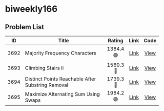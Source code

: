 # biweekly166

<!-- LEETCODE_TABLE_START -->
## Problem List

| ID | Title | Rating | Link | Code |
|:--:|-------|:------:|:----:|:----:|
| 3692 | Majority Frequency Characters | 1384.4<br>🟢 | [Link](https://leetcode.com/problems/majority-frequency-characters/) | [View](./contests/biweekly166/3692.majority-frequency-characters.cpp) |
| 3693 | Climbing Stairs Ii | 1560.3<br>🔷 | [Link](https://leetcode.com/problems/climbing-stairs-ii/) | [View](./contests/biweekly166/3693.climbing-stairs-ii.cpp) |
| 3694 | Distinct Points Reachable After Substring Removal | 1739.3<br>🔵 | [Link](https://leetcode.com/problems/distinct-points-reachable-after-substring-removal/) | [View](./contests/biweekly166/3694.distinct-points-reachable-after-substring-removal.cpp) |
| 3695 | Maximize Alternating Sum Using Swaps | 1984.2<br>🟣 | [Link](https://leetcode.com/problems/maximize-alternating-sum-using-swaps/) | [View](./contests/biweekly166/3695.maximize-alternating-sum-using-swaps.cpp) |

<!-- LEETCODE_TABLE_END -->
